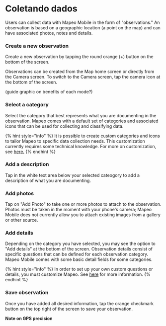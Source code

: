 # Coletando dados

Users can collect data with Mapeo Mobile in the form of "observations." An observation is based on a geographic location \(a point on the map\) and can have associated photos, notes and details.

### Create a new observation

Create a new observation by tapping the round orange \(+\) button on the bottom of the screen.

Observations can be created from the Map home screen or directly from the Camera screen. To switch to the Camera screen, tap the camera icon at the bottom of the screen.

\(guide graphic on benefits of each mode?\)

### Select a category

Select the category that best represents what you are documenting in the observation. Mapeo comes with a default set of categories and associated icons that can be used for collecting and classifying data.

{% hint style="info" %}
It is possible to create custom categories and icons to tailor Mapeo to specific data collection needs. This customization currently requires some technical knowledge. For more on customization, see [here.](../../pre-launch-deployment-preparation/creating-custom-configurations.md)
{% endhint %}

### Add a description

Tap in the white text area below your selected cateogory to add a description of what you are documenting.

### Add photos

Tap on "Add Photo" to take one or more photos to attach to the observation.  Photos must be taken in the moment with your phone's camera; Mapeo Mobile does not currently allow you to attach existing images from a gallery or other source.

### Add details

Depending on the category you have selected, you may see the option to "Add details" at the bottom of the screen. Observation details consist of specific questions that can be defined for each observation category. Mapeo Mobile comes with some basic detail fields for some categories.

{% hint style="info" %}
In order to set up your own custom questions or details, you must customize Mapeo. See [here](../../pre-launch-deployment-preparation/creating-custom-configurations.md) for more information.
{% endhint %}

### Save observation

Once you have added all desired information, tap the orange checkmark button on the top right of the screen to save your observation.

**Note on GPS precision**

